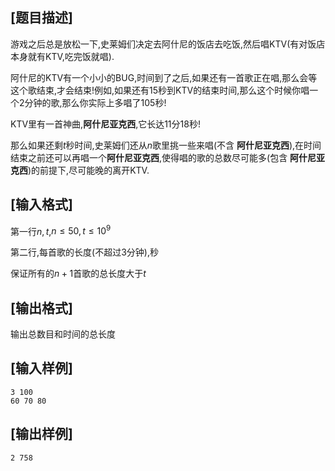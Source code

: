 ## [题目描述]

游戏之后总是放松一下,史莱姆们决定去阿什尼的饭店去吃饭,然后唱KTV(有对饭店本身就有KTV,吃完饭就唱).

阿什尼的KTV有一个小小的BUG,时间到了之后,如果还有一首歌正在唱,那么会等这个歌结束,才会结束!例如,如果还有15秒到KTV的结束时间,那么这个时候你唱一个2分钟的歌,那么你实际上多唱了105秒!

KTV里有一首神曲,**阿什尼亚克西**,它长达11分18秒!

那么如果还剩$t$秒时间,史莱姆们还从$n$歌里挑一些来唱(不含 **阿什尼亚克西**),在时间结束之前还可以再唱一个**阿什尼亚克西**,使得唱的歌的总数尽可能多(包含 **阿什尼亚克西**)的前提下,尽可能晚的离开KTV.


## [输入格式]

第一行$n,t$,$n \leq 50,t \leq10^9$

第二行,每首歌的长度(不超过3分钟),秒

保证所有的$n+1$首歌的总长度大于$t$

## [输出格式]

输出总数目和时间的总长度

## [输入样例]


```
3 100
60 70 80
```

## [输出样例]

```
2 758
```

